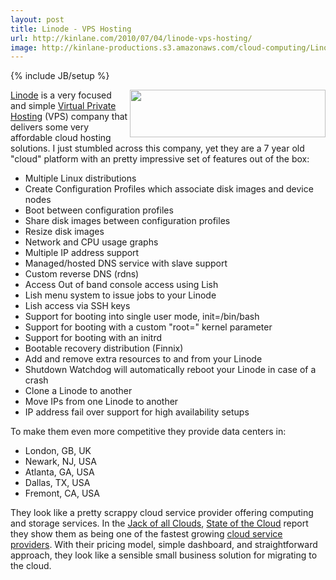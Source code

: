 ```yaml
---
layout: post
title: Linode - VPS Hosting
url: http://kinlane.com/2010/07/04/linode-vps-hosting/
image: http://kinlane-productions.s3.amazonaws.com/cloud-computing/Linode.PNG
---
```

{% include JB/setup %}
<p>
     <a href="http://www.linode.com/" target="_blank"><img class="alignnone c1" title="Linode - VPS Hosting" src="http://kinlane-productions.s3.amazonaws.com/cloud-computing/Linode.PNG" alt="" width="313" height="76" align="right" /></a><a href="http://www.linode.com/" target="_blank">Linode</a> is a very focused and simple <a href="http://www.linode.com/" target="_blank">Virtual Private Hosting</a> (VPS) company that delivers some very affordable cloud hosting solutions. I just stumbled across this company, yet they are a 7 year old "cloud" platform with an pretty impressive set of features out of the box:
</p>
<ul class="mainlist">
     <li>Multiple Linux distributions
     </li>
     <li>Create Configuration Profiles which associate disk images and device nodes
     </li>
     <li>Boot between configuration profiles
     </li>
     <li>Share disk images between configuration profiles
     </li>
     <li>Resize disk images
     </li>
     <li>Network and CPU usage graphs
     </li>
     <li>Multiple IP address support
     </li>
     <li>Managed/hosted DNS service with slave support
     </li>
     <li>Custom reverse DNS (rdns)
     </li>
     <li>Access Out of band console access using Lish
     </li>
     <li>Lish menu system to issue jobs to your Linode
     </li>
     <li>Lish access via SSH keys
     </li>
     <li>Support for booting into single user mode, init=/bin/bash
     </li>
     <li>Support for booting with a custom "root=" kernel parameter
     </li>
     <li>Support for booting with an initrd
     </li>
     <li>Bootable recovery distribution (Finnix)
     </li>
     <li>Add and remove extra resources to and from your Linode
     </li>
     <li>Shutdown Watchdog will automatically reboot your Linode in case of a crash
     </li>
     <li>Clone a Linode to another
     </li>
     <li>Move IPs from one Linode to another
     </li>
     <li>IP address fail over support for high availability setups
     </li>
</ul>
<p>
     To make them even more competitive they provide data centers in:
</p>
<ul class="mainlist">
     <li>London, GB, UK
     </li>
     <li>Newark, NJ, USA
     </li>
     <li>Atlanta, GA, USA
     </li>
     <li>Dallas, TX, USA
     </li>
     <li>Fremont, CA, USA
     </li>
</ul>
<p>
     They look like a pretty scrappy cloud service provider offering computing and storage services. In the <a href="http://www.jackofallclouds.com" target="_blank">Jack of all Clouds</a>, <a href="http://www.jackofallclouds.com/2010/07/state-of-the-cloud-july-2010/" target="_blank">State of the Cloud</a> report they show them as being one of the fastest growing <a href="http://www.kinlane.com/category/cloud-computing/cloud-service-providers/">cloud service providers</a>. With their pricing model, simple dashboard, and straightforward approach, they look like a sensible small business solution for migrating to the cloud.
</p>